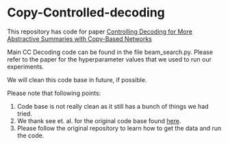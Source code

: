 # Copy-Controlled-decoding

This repository has code for paper [Controlling Decoding for More Abstractive Summaries with Copy-Based Networks](https://arxiv.org/pdf/1803.07038.pdf) 

Main CC Decoding code can be found in the file beam\_search.py. Please refer to the paper for the hyperparameter values that we used to run our experiments.

We will clean this code base in future, if possible.  


Please note that following points:

1. Code base is not really clean as it still has a bunch of things we had tried.
2. We thank see et. al. for the original code base found [here](https://github.com/abisee/pointer-generator).
3. Please follow the original repository to learn how to get the data and run the code. 
